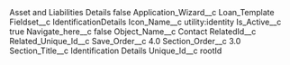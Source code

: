<?xml version="1.0" encoding="UTF-8"?>
<CustomMetadata xmlns="http://soap.sforce.com/2006/04/metadata" xmlns:xsi="http://www.w3.org/2001/XMLSchema-instance" xmlns:xsd="http://www.w3.org/2001/XMLSchema">
    <label>Asset and Liabilities Details</label>
    <protected>false</protected>
    <values>
        <field>Application_Wizard__c</field>
        <value xsi:type="xsd:string">Loan_Template</value>
    </values>
    <values>
        <field>Fieldset__c</field>
        <value xsi:type="xsd:string">IdentificationDetails</value>
    </values>
    <values>
        <field>Icon_Name__c</field>
        <value xsi:type="xsd:string">utility:identity</value>
    </values>
    <values>
        <field>Is_Active__c</field>
        <value xsi:type="xsd:boolean">true</value>
    </values>
    <values>
        <field>Navigate_here__c</field>
        <value xsi:type="xsd:boolean">false</value>
    </values>
    <values>
        <field>Object_Name__c</field>
        <value xsi:type="xsd:string">Contact</value>
    </values>
    <values>
        <field>RelatedId__c</field>
        <value xsi:nil="true"/>
    </values>
    <values>
        <field>Related_Unique_Id__c</field>
        <value xsi:nil="true"/>
    </values>
    <values>
        <field>Save_Order__c</field>
        <value xsi:type="xsd:double">4.0</value>
    </values>
    <values>
        <field>Section_Order__c</field>
        <value xsi:type="xsd:double">3.0</value>
    </values>
    <values>
        <field>Section_Title__c</field>
        <value xsi:type="xsd:string">Identification Details</value>
    </values>
    <values>
        <field>Unique_Id__c</field>
        <value xsi:type="xsd:string">rootId</value>
    </values>
</CustomMetadata>
